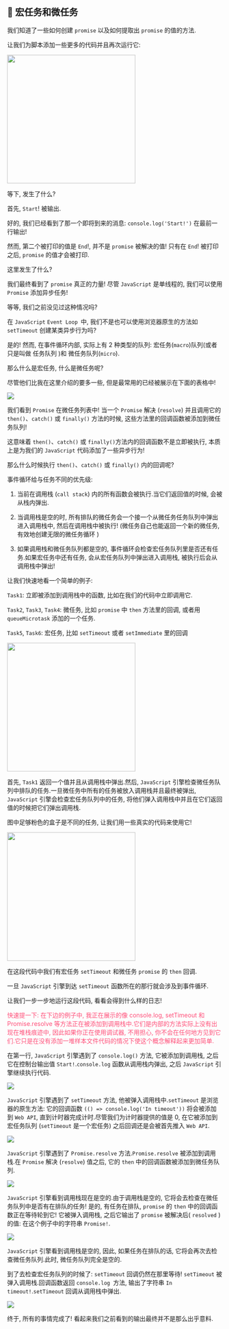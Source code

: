 ## 💛 宏任务和微任务
我们知道了一些如何创建 `promise` 以及如何提取出 `promise` 的值的方法.

让我们为脚本添加一些更多的代码并且再次运行它:

<img src="../images/promise/14.gif" height="300">

等下, 发生了什么?

首先, `Start`! 被输出.

好的, 我们已经看到了那一个即将到来的消息: `console.log('Start!')` 在最前一行输出! 

然而, 第二个被打印的值是 `End`!, 并不是 `promise` 被解决的值! 只有在 `End`! 被打印之后, `promise` 的值才会被打印.

这里发生了什么?

我们最终看到了 `promise` 真正的力量! 尽管 `JavaScript` 是单线程的, 我们可以使用 `Promise` 添加异步任务! 

等等, 我们之前没见过这种情况吗?

在 `JavaScript`  `Event Loop `中, 我们不是也可以使用浏览器原生的方法如 `setTimeout` 创建某类异步行为吗?

是的! 然而, 在事件循环内部, 实际上有 2 种类型的队列: 宏任务(`macro`)队列(或者只是叫做 任务队列 )和 微任务队列(`micro`).

那么什么是宏任务, 什么是微任务呢?

尽管他们比我在这里介绍的要多一些, 但是最常用的已经被展示在下面的表格中! 

<img src="../images/promise/15.png" >

我们看到 `Promise` 在微任务列表中! 当一个 `Promise` 解决 (`resolve`) 并且调用它的 `then()`、`catch()` 或 `finally()` 方法的时候, 这些方法里的回调函数被添加到微任务队列! 

这意味着 `then()`、`catch()` 或 `finally()`方法内的回调函数不是立即被执行, 本质上是为我们的 `JavaScript` 代码添加了一些异步行为! 

那么什么时候执行 `then()`、`catch()` 或 `finally()` 内的回调呢?

事件循环给与任务不同的优先级: 

1. 当前在调用栈 (`call stack`) 内的所有函数会被执行.当它们返回值的时候, 会被从栈内弹出.

2. 当调用栈是空的时, 所有排队的微任务会一个接一个从微任务任务队列中弹出进入调用栈中, 然后在调用栈中被执行! (微任务自己也能返回一个新的微任务, 有效地创建无限的微任务循环 )

3. 如果调用栈和微任务队列都是空的, 事件循环会检查宏任务队列里是否还有任务.如果宏任务中还有任务, 会从宏任务队列中弹出进入调用栈, 被执行后会从调用栈中弹出! 

让我们快速地看一个简单的例子: 

`Task1`: 立即被添加到调用栈中的函数, 比如在我们的代码中立即调用它.

`Task2`, `Task3`, `Task4`: 微任务, 比如 `promise` 中 `then` 方法里的回调, 或者用 `queueMicrotask` 添加的一个任务.

`Task5`, `Task6`: 宏任务, 比如 `setTimeout` 或者 `setImmediate` 里的回调

<img src="../images/promise/16.png" height="300">

首先, `Task1` 返回一个值并且从调用栈中弹出.然后, `JavaScript` 引擎检查微任务队列中排队的任务.一旦微任务中所有的任务被放入调用栈并且最终被弹出, `JavaScript` 引擎会检查宏任务队列中的任务, 将他们弹入调用栈中并且在它们返回值的时候把它们弹出调用栈.

图中足够粉色的盒子是不同的任务, 让我们用一些真实的代码来使用它! 

<img src="../images/promise/17.png" height="300">

在这段代码中我们有宏任务 `setTimeout` 和微任务 `promise` 的 `then` 回调.

一旦 `JavaScript` 引擎到达 `setTimeout` 函数所在的那行就会涉及到事件循环.

让我们一步一步地运行这段代码, 看看会得到什么样的日志! 

<font color="#FF4F79">快速提一下: 在下边的例子中, 我正在展示的像 console.log, setTimeout 和 Promise.resolve 等方法正在被添加到调用栈中.它们是内部的方法实际上没有出现在堆栈痕迹中, 因此如果你正在使用调试器, 不用担心, 你不会在任何地方见到它们.它只是在没有添加一堆样本文件代码的情况下使这个概念解释起来更加简单.
</font>

在第一行, `JavaScript` 引擎遇到了 `console.log()` 方法, 它被添加到调用栈, 之后它在控制台输出值 `Start!`.`console.log` 函数从调用栈内弹出, 之后 `JavaScript` 引擎继续执行代码.

<img src="../images/promise/18.gif" >

`JavaScript` 引擎遇到了 `setTimeout` 方法, 他被弹入调用栈中.`setTimeout` 是浏览器的原生方法: 它的回调函数 `(() => console.log('In timeout'))` 将会被添加到 `Web API`, 直到计时器完成计时.尽管我们为计时器提供的值是 0, 在它被添加到宏任务队列 (`setTimeout` 是一个宏任务) 之后回调还是会被首先推入 `Web API`.

<img src="../images/promise/19.gif" >


`JavaScript` 引擎遇到了 `Promise.resolve` 方法.`Promise.resolve` 被添加到调用栈.在 `Promise` 解决 (`resolve`) 值之后, 它的 `then` 中的回调函数被添加到微任务队列.

<img src="../images/promise/20.gif" >


`JavaScript` 引擎看到调用栈现在是空的.由于调用栈是空的, 它将会去检查在微任务队列中是否有在排队的任务! 是的, 有任务在排队, `promise` 的 `then` 中的回调函数正在等待轮到它! 它被弹入调用栈, 之后它输出了 `promise` 被解决后( `resolved` )的值: 在这个例子中的字符串 `Promise!`.

<img src="../images/promise/21.gif" >

`JavaScript` 引擎看到调用栈是空的, 因此, 如果任务在排队的话, 它将会再次去检查微任务队列.此时, 微任务队列完全是空的.

到了去检查宏任务队列的时候了: `setTimeout` 回调仍然在那里等待! `setTimeout` 被弹入调用栈.回调函数返回 `console.log `方法, 输出了字符串 `In timeout!`.`setTimeout` 回调从调用栈中弹出.

<img src="https://mmbiz.qpic.cn/mmbiz_gif/0icXZFonEWX5MgF7OZ4veUBBCIsujXB5VaIBCiaTsSwoekh2vHlP0H0VCDlibT0QO26L5EibuDzEVQCbo4ew1icbLBQ/640?wx_fmt=gif&tp=webp&wxfrom=5&wx_lazy=1" >

终于, 所有的事情完成了! 看起来我们之前看到的输出最终并不是那么出乎意料.

